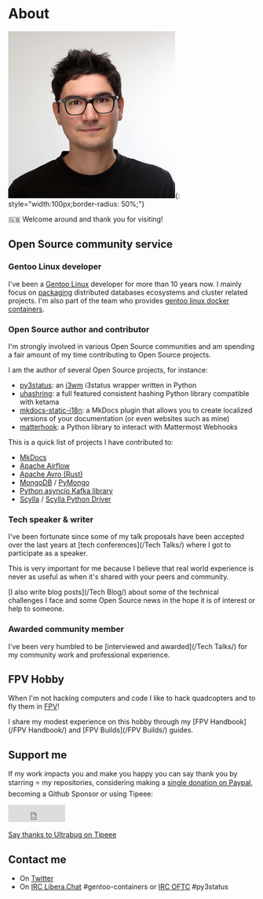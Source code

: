 # About

![ultrabug](assets/images/aj.jpg){: style="width:100px;border-radius: 50%;"}

:gb: Welcome around and thank you for visiting!

## Open Source community service

### Gentoo Linux developer

I've been a [Gentoo Linux](https://gentoo.org) developer for more than 10 years now. I mainly focus on [packaging](https://packages.gentoo.org/maintainer/ultrabug@gentoo.org) distributed databases ecosystems and cluster related projects. I'm also part of the team who provides [gentoo linux docker containers](https://hub.docker.com/orgs/gentoo).

### Open Source author and contributor

I'm strongly involved in various Open Source communities and am spending a fair amount of my time contributing to Open Source projects.

I am the author of several Open Source projects, for instance:

- [py3status](https://github.com/ultrabug/py3status): an [i3wm](https://i3wm.org/) i3status wrapper written in Python
- [uhashring](https://github.com/ultrabug/uhashring): a full featured consistent hashing Python library compatible with ketama
- [mkdocs-static-i18n](https://github.com/ultrabug/mkdocs-static-i18n): a MkDocs plugin that allows you to create localized versions of your documentation (or even websites such as mine)
- [matterhook](https://github.com/numberly/matterhook): a Python library to interact with Mattermost Webhooks

This is a quick list of projects I have contributed to:

- [MkDocs](https://github.com/mkdocs/mkdocs)
- [Apache Airflow](https://github.com/apache/airflow)
- [Apache Avro (Rust)](https://github.com/apache/avro)
- [MongoDB](https://github.com/mongodb/mongo) / [PyMongo](https://github.com/mongodb/mongo-python-driver)
- [Python asyncio Kafka library](https://github.com/aio-libs/aiokafka)
- [Scylla](https://github.com/scylladb/scylla) / [Scylla Python Driver](https://github.com/scylladb/python-driver)

### Tech speaker & writer

I've been fortunate since some of my talk proposals have been accepted over the last years at [tech conferences](/Tech Talks/) where I got to participate as a speaker.

This is very important for me because I believe that real world experience is never as useful as when it's shared with your peers and community.

[I also write blog posts](/Tech Blog/) about some of the technical challenges I face and some Open Source news in the hope it is of interest or help to someone.

### Awarded community member

I've been very humbled to be [interviewed and awarded](/Tech Talks/) for my community work and professional experience.

## FPV Hobby

When I'm not hacking computers and code I like to hack quadcopters and to fly them in [FPV](https://en.wikipedia.org/wiki/First-person_view_(radio_control))!

I share my modest experience on this hobby through my [FPV Handbook](/FPV Handbook/) and [FPV Builds](/FPV Builds/) guides.

## Support me

If my work impacts you and make you happy you can say thank you by starring
:star: my repositories, considering making a
[single donation on Paypal](https://paypal.me/alexysjacob1), becoming a Github Sponsor or using Tipeee:

<iframe src="https://github.com/sponsors/ultrabug/button" title="Sponsor ultrabug" height="35" width="116" style="border: 0;"></iframe>

<a href="https://en.tipeee.com/ultrabug" class="tipeee-project-small">Say thanks to Ultrabug on Tipeee</a>
<script async src="https://plugin.tipeee.com/widget.js" charset="utf-8"></script>

## Contact me

- On [Twitter](https://twitter.com/ultrabug)
- On [IRC Libera.Chat](https://libera.chat/) #gentoo-containers or [IRC OFTC](https://www.oftc.net/) #py3status
